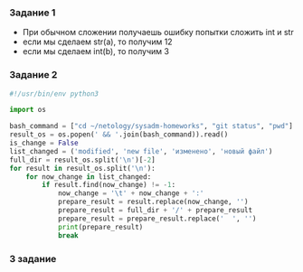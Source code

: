 ### Задание 1

- При обычном сложении получаешь ошибку попытки сложить int и str
- если мы сделаем str(a), то получим 12
- если мы сделаем int(b), то получим 3

### Задание 2
````python
#!/usr/bin/env python3

import os

bash_command = ["cd ~/netology/sysadm-homeworks", "git status", "pwd"]
result_os = os.popen(' && '.join(bash_command)).read()
is_change = False
list_changed = ('modified', 'new file', 'изменено', 'новый файл')
full_dir = result_os.split('\n')[-2]
for result in result_os.split('\n'):
    for now_change in list_changed:
        if result.find(now_change) != -1:
            now_change = '\t' + now_change + ':'
            prepare_result = result.replace(now_change, '')
            prepare_result = full_dir + '/' + prepare_result
            prepare_result = prepare_result.replace('  ', '')
            print(prepare_result)
            break
````

### 3 задание
